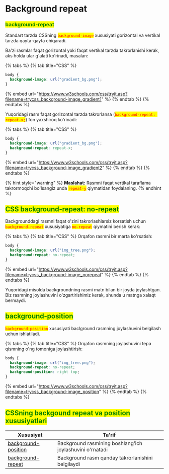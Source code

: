 # Background repeat

### <mark style="color:green;">background-repeat</mark> <a href="#css-background-image-repeat" id="css-background-image-repeat"></a>

Standart tarzda CSSning <mark style="color:red;">`background-image`</mark> xususiyati gorizontal va vertikal tarzda qayta-qayta chiqaradi.

Ba'zi rasmlar faqat gorizontal yoki faqat vertikal tarzda takrorlanishi kerak, aks holda ular g'alati ko'rinadi, masalan:

{% tabs %}
{% tab title="CSS" %}
```css
body {
  background-image: url("gradient_bg.png");
}
```

{% embed url="https://www.w3schools.com/css/tryit.asp?filename=trycss_background-image_gradient1" %}
{% endtab %}
{% endtabs %}

Yuqoridagi rasm faqat gorizontal tarzda takrorlansa (<mark style="color:red;">`background-repeat: repeat-x;`</mark>) fon yaxshiroq ko'rinadi:

{% tabs %}
{% tab title="CSS" %}
```css
body {
  background-image: url("gradient_bg.png");
  background-repeat: repeat-x;
}
```

{% embed url="https://www.w3schools.com/css/tryit.asp?filename=trycss_background-image_gradient2" %}
{% endtab %}
{% endtabs %}

{% hint style="warning" %}
**Maslahat:** Rasmni faqat vertikal taraflama takrormoqchi bo'lsangiz unda <mark style="color:red;">`repeat-y`</mark> qiymatidan foydalaning.
{% endhint %}

## <mark style="color:green;">CSS background-repeat: no-repeat</mark> <a href="#css-background-repeat-no-repeat" id="css-background-repeat-no-repeat"></a>

Backgrounddagi rasmni faqat o'zini takrorlashlarsiz korsatish uchun <mark style="color:red;">`background-repeat`</mark> xususiyatiga <mark style="color:red;">`no-repeat`</mark> qiymatini berish kerak:

{% tabs %}
{% tab title="CSS" %}
Orqafon rasmni bir marta ko'rsatish:

```css
body {
  background-image: url("img_tree.png");
  background-repeat: no-repeat;
}
```

{% embed url="https://www.w3schools.com/css/tryit.asp?filename=trycss_background-image_norepeat" %}
{% endtab %}
{% endtabs %}

Yuqoridagi misolda backgroundning rasmi matn bilan bir joyda joylashtgan. Biz rasmning joylashuvini o'zgartirishimiz kerak, shunda u matnga xalaqt bermaydi.

## <mark style="color:green;">background-position</mark> <a href="#css-background-position" id="css-background-position"></a>

<mark style="color:red;">`background-position`</mark> xususiyati baclground rasmning joylashuvini belgilash uchun ishlatiladi.

{% tabs %}
{% tab title="CSS" %}
Orqafon rasmning joylashuvini tepa qismning o'ng tomoniga joylashtirish:

```css
body {
  background-image: url("img_tree.png");
  background-repeat: no-repeat;
  background-position: right top;
}
```

{% embed url="https://www.w3schools.com/css/tryit.asp?filename=trycss_background-image_position" %}
{% endtab %}
{% endtabs %}

## <mark style="color:green;">CSSning backgound repeat va position xususiyatlari</mark>

| Xususiyat                                                                           | Ta'rif                                                   |
| ----------------------------------------------------------------------------------- | -------------------------------------------------------- |
| [background-position](https://www.w3schools.com/cssref/pr\_background-position.asp) | Background rasmining boshlang'ich joylashuvini o'rnatadi |
| [background-repeat](https://www.w3schools.com/cssref/pr\_background-repeat.asp)     | Background rasm qanday takrorlanishini belgilaydi        |
